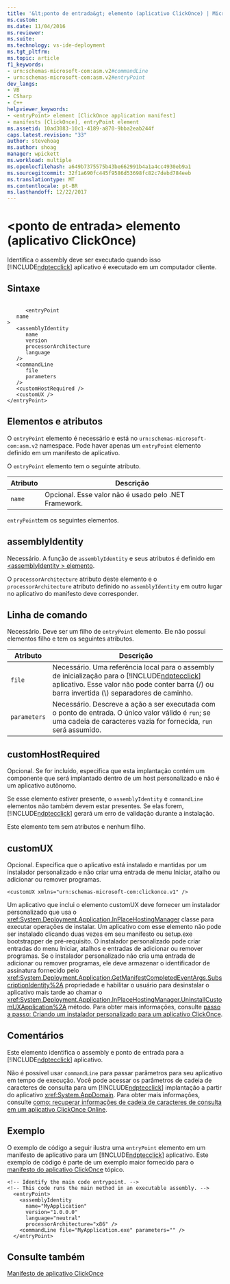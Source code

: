 ```yaml
---
title: '&lt;ponto de entrada&gt; elemento (aplicativo ClickOnce) | Microsoft Docs'
ms.custom: 
ms.date: 11/04/2016
ms.reviewer: 
ms.suite: 
ms.technology: vs-ide-deployment
ms.tgt_pltfrm: 
ms.topic: article
f1_keywords:
- urn:schemas-microsoft-com:asm.v2#commandLine
- urn:schemas-microsoft-com:asm.v2#entryPoint
dev_langs:
- VB
- CSharp
- C++
helpviewer_keywords:
- <entryPoint> element [ClickOnce application manifest]
- manifests [ClickOnce], entryPoint element
ms.assetid: 10ad3083-10c1-4189-a870-9bba2eab244f
caps.latest.revision: "33"
author: stevehoag
ms.author: shoag
manager: wpickett
ms.workload: multiple
ms.openlocfilehash: a649b7375575b43be662991b4a1a4cc4930eb9a1
ms.sourcegitcommit: 32f1a690fc445f9586d53698fc82c7debd784eeb
ms.translationtype: MT
ms.contentlocale: pt-BR
ms.lasthandoff: 12/22/2017
---
```

# <a name="ltentrypointgt-element-clickonce-application"></a>&lt;ponto de entrada&gt; elemento (aplicativo ClickOnce)
Identifica o assembly deve ser executado quando isso [!INCLUDE[ndptecclick](../deployment/includes/ndptecclick_md.md)] aplicativo é executado em um computador cliente.  
  
## <a name="syntax"></a>Sintaxe  
  
```  
  
      <entryPoint  
   name  
>  
   <assemblyIdentity  
      name  
      version  
      processorArchitecture  
      language  
   />  
   <commandLine  
      file  
      parameters  
   />  
   <customHostRequired />  
   <customUX />  
</entryPoint>  
```  
  
## <a name="elements-and-attributes"></a>Elementos e atributos  
 O `entryPoint` elemento é necessário e está no `urn:schemas-microsoft-com:asm.v2` namespace. Pode haver apenas um `entryPoint` elemento definido em um manifesto de aplicativo.  
  
 O `entryPoint` elemento tem o seguinte atributo.  
  
|Atributo|Descrição|  
|---------------|-----------------|  
|`name`|Opcional. Esse valor não é usado pelo .NET Framework.|  
  
 `entryPoint`tem os seguintes elementos.  
  
## <a name="assemblyidentity"></a>assemblyIdentity  
 Necessário. A função de `assemblyIdentity` e seus atributos é definido em [ \<assemblyIdentity > elemento](../deployment/assemblyidentity-element-clickonce-application.md).  
  
 O `processorArchitecture` atributo deste elemento e o `processorArchitecture` atributo definido no `assemblyIdentity` em outro lugar no aplicativo do manifesto deve corresponder.  
  
## <a name="commandline"></a>Linha de comando  
 Necessário. Deve ser um filho de `entryPoint` elemento. Ele não possui elementos filho e tem os seguintes atributos.  
  
|Atributo|Descrição|  
|---------------|-----------------|  
|`file`|Necessário. Uma referência local para o assembly de inicialização para o [!INCLUDE[ndptecclick](../deployment/includes/ndptecclick_md.md)] aplicativo. Esse valor não pode conter barra (/) ou barra invertida (\\) separadores de caminho.|  
|`parameters`|Necessário. Descreve a ação a ser executada com o ponto de entrada. O único valor válido é `run`; se uma cadeia de caracteres vazia for fornecida, `run` será assumido.|  
  
## <a name="customhostrequired"></a>customHostRequired  
 Opcional. Se for incluído, especifica que esta implantação contém um componente que será implantado dentro de um host personalizado e não é um aplicativo autônomo.  
  
 Se esse elemento estiver presente, o `assemblyIdentity` e `commandLine` elementos não também devem estar presentes. Se elas forem, [!INCLUDE[ndptecclick](../deployment/includes/ndptecclick_md.md)] gerará um erro de validação durante a instalação.  
  
 Este elemento tem sem atributos e nenhum filho.  
  
## <a name="customux"></a>customUX  
 Opcional. Especifica que o aplicativo está instalado e mantidas por um instalador personalizado e não criar uma entrada de menu Iniciar, atalho ou adicionar ou remover programas.  
  
```  
<customUX xmlns="urn:schemas-microsoft-com:clickonce.v1" />  
```  
  
 Um aplicativo que inclui o elemento customUX deve fornecer um instalador personalizado que usa o <xref:System.Deployment.Application.InPlaceHostingManager> classe para executar operações de instalar. Um aplicativo com esse elemento não pode ser instalado clicando duas vezes em seu manifesto ou setup.exe bootstrapper de pré-requisito. O instalador personalizado pode criar entradas do menu Iniciar, atalhos e entradas de adicionar ou remover programas. Se o instalador personalizado não cria uma entrada de adicionar ou remover programas, ele deve armazenar o identificador de assinatura fornecido pelo <xref:System.Deployment.Application.GetManifestCompletedEventArgs.SubscriptionIdentity%2A> propriedade e habilitar o usuário para desinstalar o aplicativo mais tarde ao chamar o <xref:System.Deployment.Application.InPlaceHostingManager.UninstallCustomUXApplication%2A> método. Para obter mais informações, consulte [passo a passo: Criando um instalador personalizado para um aplicativo ClickOnce](../deployment/walkthrough-creating-a-custom-installer-for-a-clickonce-application.md).  
  
## <a name="remarks"></a>Comentários  
 Este elemento identifica o assembly e ponto de entrada para a [!INCLUDE[ndptecclick](../deployment/includes/ndptecclick_md.md)] aplicativo.  
  
 Não é possível usar `commandLine` para passar parâmetros para seu aplicativo em tempo de execução. Você pode acessar os parâmetros de cadeia de caracteres de consulta para um [!INCLUDE[ndptecclick](../deployment/includes/ndptecclick_md.md)] implantação a partir do aplicativo <xref:System.AppDomain>. Para obter mais informações, consulte [como: recuperar informações de cadeia de caracteres de consulta em um aplicativo ClickOnce Online](../deployment/how-to-retrieve-query-string-information-in-an-online-clickonce-application.md).  
  
## <a name="example"></a>Exemplo  
 O exemplo de código a seguir ilustra uma `entryPoint` elemento em um manifesto de aplicativo para um [!INCLUDE[ndptecclick](../deployment/includes/ndptecclick_md.md)] aplicativo. Este exemplo de código é parte de um exemplo maior fornecido para o [manifesto do aplicativo ClickOnce](../deployment/clickonce-application-manifest.md) tópico.  
  
```  
<!-- Identify the main code entrypoint. -->  
<!-- This code runs the main method in an executable assembly. -->  
  <entryPoint>  
    <assemblyIdentity   
      name="MyApplication"   
      version="1.0.0.0"  
      language="neutral"  
      processorArchitecture="x86" />  
    <commandLine file="MyApplication.exe" parameters="" />  
  </entryPoint>  
```  
  
## <a name="see-also"></a>Consulte também  
 [Manifesto de aplicativo ClickOnce](../deployment/clickonce-application-manifest.md)